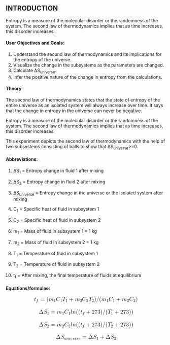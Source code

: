 ## INTRODUCTION<br>

Entropy is a measure of the molecular disorder or the randomness of the system. The second law of thermodynamics implies that as time increases, this disorder increases.

#### User Objectives and Goals:<br>

1. Understand the second law of thermodynamics and its implications for the entropy of the universe.
2. Visualize the change in the subsystems as the parameters are changed.
3. Calculate ΔS<sub>universe</sub>.
4. Infer the positive nature of the change in entropy from the calculations.


#### Theory<br>

The second law of thermodynamics states that the state of entropy of the entire universe as an isolated system will always increase over time. It says that the change in entropy in the universe can never be negative.

Entropy is a measure of the molecular disorder or the randomness of the system. The second law of thermodynamics implies that as time increases, this disorder increases.

This experiment depicts the second law of thermodynamics with the help of two subsystems consisting of balls to show that ΔS<sub>universe</sub>>=0.


#### Abbreviations:<br>

1. ΔS<sub>1</sub> = Entropy change in fluid 1 after mixing

2. ΔS<sub>2</sub> = Entropy change in fluid 2 after mixing

3. ΔS<sub>universe</sub> = Entropy change in the universe or the isolated system after mixing

4. C<sub>1</sub> = Specific heat of fluid in subsystem 1

5. C<sub>2</sub> = Specific heat of fluid in subsystem 2

6. m<sub>1</sub> = Mass of fluid in subsystem 1 = 1 kg

7. m<sub>2</sub> = Mass of fluid in subsystem 2 = 1 kg

8. T<sub>1</sub> = Temperature of fluid in subsystem 1

9. T<sub>2</sub> = Temperature of fluid in subsystem 2

10. t<sub>f</sub> = After mixing, the final temperature of fluids at equilibrium

#### Equations/formulae:<br>

<center><img src="./images/equations/eq1.png" /></center>
<br>

<center><img src="./images/equations/eq2.png" /></center>
<br>

<center><img src="./images/equations/eq3.png" /></center>
<br>

<center><img src="./images/equations/eq4.png" /></center>
<br>

<br>
